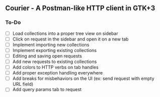 ## Courier - A Postman-like HTTP client in GTK+3

### To-Do

- [ ] Load collections into a proper tree view on sidebar
- [ ] Click on request in the sidebar and open it on a new tab
- [ ] Implement importing new collections
- [ ] Implement exporting existing collections
- [ ] Editing and saving open requests
- [ ] Add new requests to existing collections
- [ ] Add colors to HTTP verbs on tab handles
- [ ] Add proper exception handling everywhere
- [ ] Add breaks for misbehaviors on the UI (ex: send request with empty URL field)
- [ ] Add query params tab to request